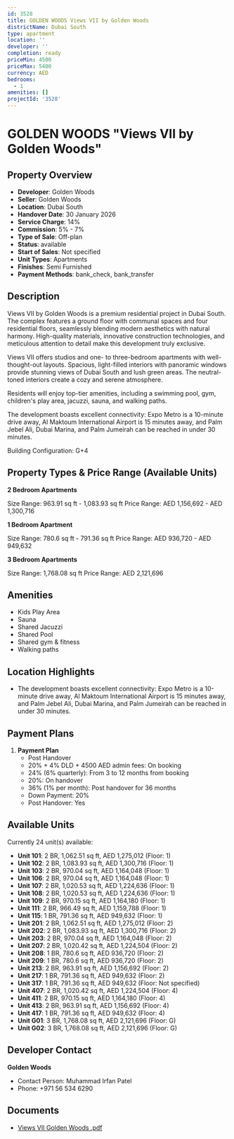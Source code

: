 ```yaml
---
id: 3528
title: GOLDEN WOODS Views VII by Golden Woods
districtName: Dubai South
type: apartment
location: ''
developer: ''
completion: ready
priceMin: 4500
priceMax: 5400
currency: AED
bedrooms:
  - 1
amenities: []
projectId: '3528'
---
```


# GOLDEN WOODS "Views VII by Golden Woods"

## Property Overview
- **Developer**: Golden Woods
- **Seller**: Golden Woods
- **Location**: Dubai South
- **Handover Date**: 30 January 2026
- **Service Charge**: 14%
- **Commission**: 5% - 7%
- **Type of Sale**: Off-plan
- **Status**: available
- **Start of Sales**: Not specified
- **Unit Types**: Apartments
- **Finishes**: Semi Furnished
- **Payment Methods**: bank_check, bank_transfer

## Description
Views VII by Golden Woods is a premium residential project in Dubai South. The complex features a ground floor with communal spaces and four residential floors, seamlessly blending modern aesthetics with natural harmony. High-quality materials, innovative construction technologies, and meticulous attention to detail make this development truly exclusive.

Views VII offers studios and one- to three-bedroom apartments with well-thought-out layouts. Spacious, light-filled interiors with panoramic windows provide stunning views of Dubai South and lush green areas. The neutral-toned interiors create a cozy and serene atmosphere.

Residents will enjoy top-tier amenities, including a swimming pool, gym, children's play area, jacuzzi, sauna, and walking paths.

The development boasts excellent connectivity: Expo Metro is a 10-minute drive away, Al Maktoum International Airport is 15 minutes away, and Palm Jebel Ali, Dubai Marina, and Palm Jumeirah can be reached in under 30 minutes.

Building Configuration: G+4

## Property Types & Price Range (Available Units)
**2 Bedroom Apartments**

Size Range: 963.91 sq ft - 1,083.93 sq ft
Price Range: AED 1,156,692 - AED 1,300,716

**1 Bedroom Apartment**

Size Range: 780.6 sq ft - 791.36 sq ft
Price Range: AED 936,720 - AED 949,632

**3 Bedroom Apartments**

Size Range: 1,768.08 sq ft
Price Range: AED 2,121,696

## Amenities
- Kids Play Area
- Sauna
- Shared Jacuzzi
- Shared Pool
- Shared gym & fitness
- Walking paths

## Location Highlights
- The development boasts excellent connectivity: Expo Metro is a 10-minute drive away, Al Maktoum International Airport is 15 minutes away, and Palm Jebel Ali, Dubai Marina, and Palm Jumeirah can be reached in under 30 minutes.

## Payment Plans
1. **Payment Plan**
   - Post Handover
   - 20% + 4% DLD + 4500 AED admin fees: On booking
   - 24% (6% quarterly): From 3 to 12 months from booking
   - 20%: On handover
   - 36% (1% per month): Post handover for 36 months
   - Down Payment: 20%
   - Post Handover: Yes

## Available Units
Currently 24 unit(s) available:
- **Unit 101**: 2 BR, 1,062.51 sq ft, AED 1,275,012 (Floor: 1)
- **Unit 102**: 2 BR, 1,083.93 sq ft, AED 1,300,716 (Floor: 1)
- **Unit 103**: 2 BR, 970.04 sq ft, AED 1,164,048 (Floor: 1)
- **Unit 106**: 2 BR, 970.04 sq ft, AED 1,164,048 (Floor: 1)
- **Unit 107**: 2 BR, 1,020.53 sq ft, AED 1,224,636 (Floor: 1)
- **Unit 108**: 2 BR, 1,020.53 sq ft, AED 1,224,636 (Floor: 1)
- **Unit 109**: 2 BR, 970.15 sq ft, AED 1,164,180 (Floor: 1)
- **Unit 111**: 2 BR, 966.49 sq ft, AED 1,159,788 (Floor: 1)
- **Unit 115**: 1 BR, 791.36 sq ft, AED 949,632 (Floor: 1)
- **Unit 201**: 2 BR, 1,062.51 sq ft, AED 1,275,012 (Floor: 2)
- **Unit 202**: 2 BR, 1,083.93 sq ft, AED 1,300,716 (Floor: 2)
- **Unit 203**: 2 BR, 970.04 sq ft, AED 1,164,048 (Floor: 2)
- **Unit 207**: 2 BR, 1,020.42 sq ft, AED 1,224,504 (Floor: 2)
- **Unit 208**: 1 BR, 780.6 sq ft, AED 936,720 (Floor: 2)
- **Unit 209**: 1 BR, 780.6 sq ft, AED 936,720 (Floor: 2)
- **Unit 213**: 2 BR, 963.91 sq ft, AED 1,156,692 (Floor: 2)
- **Unit 217**: 1 BR, 791.36 sq ft, AED 949,632 (Floor: 2)
- **Unit 317**: 1 BR, 791.36 sq ft, AED 949,632 (Floor: Not specified)
- **Unit 407**: 2 BR, 1,020.42 sq ft, AED 1,224,504 (Floor: 4)
- **Unit 411**: 2 BR, 970.15 sq ft, AED 1,164,180 (Floor: 4)
- **Unit 413**: 2 BR, 963.91 sq ft, AED 1,156,692 (Floor: 4)
- **Unit 417**: 1 BR, 791.36 sq ft, AED 949,632 (Floor: 4)
- **Unit G01**: 3 BR, 1,768.08 sq ft, AED 2,121,696 (Floor: G)
- **Unit G02**: 3 BR, 1,768.08 sq ft, AED 2,121,696 (Floor: G)

## Developer Contact
**Golden Woods**
- Contact Person: Muhammad Irfan Patel
- Phone: +971 56 534 6290

## Documents
- [Views VII Golden Woods .pdf](https://cdn.geniemap.net/2024/11/06/zqCB8BMsbCsXnNURZ6HmJkTQYYHXfSuxctxNpusU.pdf)
